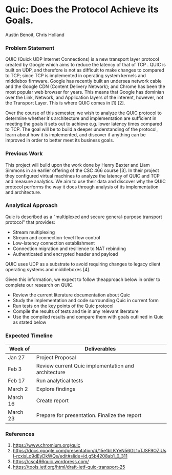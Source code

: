 # Quic: Does the Protocol Achieve its Goals.
Austin Benoit, Chris Holland  

### Problem Statement
QUIC (Quick UDP Internet Connections) is a new transport layer protocol created by Google which aims to reduce the latency of that of TCP . QUIC is built on UDP, and therefore is not as difficult to make changes to compared to TCP; since TCP is implemented in operating system kernels and middlebox firmware. Google has recently built an undersea network cable and the Google CDN (Content Delivery Network); and Chrome has been the most popular web browser for years. This means that Google has dominian over the Link, Network, and Application layers of the interent, however, not the Transport Layer. This is where QUIC comes in [1] [2].  

Over the course of this semester, we wish to analyze the QUIC protocol to determine whether it's architecture and implementation are sufficient in meeting the goals it sets out to achieve e.g. lower latency times compared to TCP. The goal will be to build a deeper understanding of the protocol, learn about how it is implemented, and discover if anything can be improved in order to better meet its business goals.  

### Previous Work
This project will build upon the work done by Henry Baxter and Liam Simmons in an earlier offering of the CSC 466 course [3]. In their project they configured virtual machines to analyze the latency of QUIC and TCP and measure analytics. We aim to use their data and discover why the QUIC protocol performs the way it does through analysis of its implementation and architecture.

### Analytical Approach
Quic is described as a "multiplexed and secure general-purpose transport protocol" that provides:

* Stream multiplexing
* Stream and connection-level flow control
* Low-latency connection establishment
* Connection migration and resilience to NAT rebinding
* Authenticated and encrypted header and payload

QUIC uses UDP as a substrate to avoid requiring changes to legacy client operating systems and middleboxes [4].

Given this information, we expect to follow theapproach below in order to complete our research on QUIC.

* Review the current literature documentation about Quic
* Study the implementation and code surrounding Quic in current form
* Run tests on the key points of the Quic protocol
* Compile the results of tests and tie in any relevant literature
* Use the compiled results and compare them with goals outlined in Quic as stated below

### Expected Timeline
| Week of | Deliverables |
| --- | --- |
| Jan 27 | Project Proposal |
| Feb 3 | Review current Quic implementation and architecture |
| Feb 17 | Run analytical tests |
| March 2 | Explore findings |
| March 16 | Create report |
| March 23 | Prepare for presentation. Finalize the report |

### References
1. https://www.chromium.org/quic
2. https://docs.google.com/presentation/d/15e1bLKYeN56GL1oTJSF9OZiUsI-rcxisLo9dEyDkWQs/edit#slide=id.g5b4208ab1_0_311
3. https://csc466quic.wordpress.com/
4. https://tools.ietf.org/html/draft-ietf-quic-transport-25